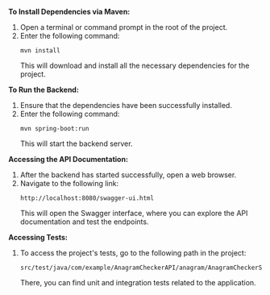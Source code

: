 **To Install Dependencies via Maven:**
1. Open a terminal or command prompt in the root of the project.
2. Enter the following command:
   ```
   mvn install
   ```
   This will download and install all the necessary dependencies for the project.

**To Run the Backend:**
1. Ensure that the dependencies have been successfully installed.
2. Enter the following command:
   ```
   mvn spring-boot:run
   ```
   This will start the backend server.

**Accessing the API Documentation:**
1. After the backend has started successfully, open a web browser.
2. Navigate to the following link:
   ```
   http://localhost:8080/swagger-ui.html
   ```
   This will open the Swagger interface, where you can explore the API documentation and test the endpoints.

**Accessing Tests:**
1. To access the project's tests, go to the following path in the project:
   ```
   src/test/java/com/example/AnagramCheckerAPI/anagram/AnagramCheckerServiceTests.java
   ```
   There, you can find unit and integration tests related to the application.
